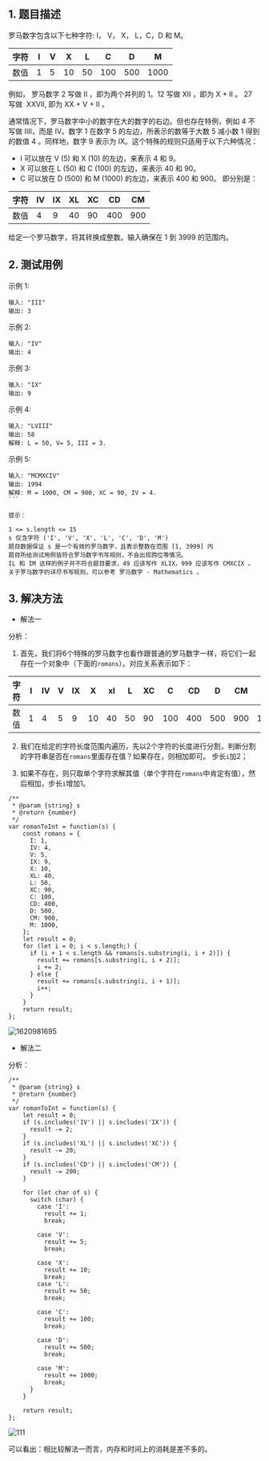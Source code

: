 ## 1. 题目描述

罗马数字包含以下七种字符: I， V， X， L，C，D 和 M。

|字符|I|V|X|L|C|D|M|
|----|----|----|----|----|----|----|----|
| 数值 | 1 | 5 | 10 | 50 | 100 | 500 | 1000 |

例如， 罗马数字 2 写做 II ，即为两个并列的 1。12 写做 XII ，即为 X + II 。 27 写做  XXVII, 即为 XX + V + II 。

通常情况下，罗马数字中小的数字在大的数字的右边。但也存在特例，例如 4 不写做 IIII，而是 IV。数字 1 在数字 5 的左边，所表示的数等于大数 5 减小数 1 得到的数值 4 。同样地，数字 9 表示为 IX。这个特殊的规则只适用于以下六种情况：
- I 可以放在 V (5) 和 X  (10) 的左边，来表示 4 和 9。
- X 可以放在 L (50) 和 C (100) 的左边，来表示 40 和 90。  
- C 可以放在 D (500) 和 M (1000) 的左边，来表示 400 和 900。
即分别是：

|字符|IV|IX|XL|XC|CD|CM|
|----|----|----|----|----|----|----|
| 数值 | 4 | 9 | 40 | 90 | 400 | 900 |


给定一个罗马数字，将其转换成整数。输入确保在 1 到 3999 的范围内。

## 2. 测试用例

示例 1:
```
输入: "III"
输出: 3
```
示例 2:
```
输入: "IV"
输出: 4
```
示例 3:
```
输入: "IX"
输出: 9
```
示例 4:
```
输入: "LVIII"
输出: 58
解释: L = 50, V= 5, III = 3.
```
示例 5:
```
输入: "MCMXCIV"
输出: 1994
解释: M = 1000, CM = 900, XC = 90, IV = 4.
``` 

提示：

1 <= s.length <= 15
s 仅含字符 ('I', 'V', 'X', 'L', 'C', 'D', 'M')
题目数据保证 s 是一个有效的罗马数字，且表示整数在范围 [1, 3999] 内
题目所给测试用例皆符合罗马数字书写规则，不会出现跨位等情况。
IL 和 IM 这样的例子并不符合题目要求，49 应该写作 XLIX，999 应该写作 CMXCIX 。
关于罗马数字的详尽书写规则，可以参考 罗马数字 - Mathematics 。
```
## 3. 解决方法

- 解法一

分析：
1. 首先，我们将6个特殊的罗马数字也看作跟普通的罗马数字一样，将它们一起存在一个对象中（下面的`romans`）。对应关系表示如下：

|字符|I|IV|V|IX|X|xl|L|XC|C|CD|D|CM|M|
|----|----|----|----|----|----|----|----|----|----|----|----|----|----|
| 数值 | 1 | 4 | 5 | 9 | 10 | 40 | 50 | 90 | 100 | 400 | 500 | 900 | 1000 |

2. 我们在给定的字符长度范围内遍历，先以2个字符的长度进行分割，判断分割的字符串是否在`romans`里面存在值？如果存在，则相加即可。
步长`i`加2；

3. 如果不存在，则只取单个字符求解其值（单个字符在`romans`中肯定有值），然后相加，步长`i`增加1。

```
/**
 * @param {string} s
 * @return {number}
 */
var romanToInt = function(s) {
    const romans = {
      I: 1,
      IV: 4,
      V: 5,
      IX: 9,
      X: 10,
      XL: 40,
      L: 50,
      XC: 90,
      C: 100,
      CD: 400,
      D: 500,
      CM: 900,
      M: 1000,
    };
    let result = 0;
    for (let i = 0; i < s.length;) {
      if (i + 1 < s.length && romans[s.substring(i, i + 2)]) {
        result += romans[s.substring(i, i + 2)];
        i += 2;
      } else {
        result += romans[s.substring(i, i + 1)];
        i++;
      }
    }
    return result;
};
```
![1620981695](https://user-images.githubusercontent.com/82437559/118245400-54e00a00-b4d3-11eb-9a3c-bc85fc18b1b1.png)

- 解法二

分析：


```
/**
 * @param {string} s
 * @return {number}
 */
var romanToInt = function(s) {
    let result = 0;
    if (s.includes('IV') || s.includes('IX')) {
      result -= 2;
    }
    if (s.includes('XL') || s.includes('XC')) {
      result -= 20;
    }
    if (s.includes('CD') || s.includes('CM')) {
      result -= 200;
    }

    for (let char of s) {
      switch (char) {
        case 'I':
          result += 1;
          break;

        case 'V':
          result += 5;
          break;

        case 'X':
          result += 10;
          break;
        case 'L':
          result += 50;
          break;

        case 'C':
          result += 100;
          break;

        case 'D':
          result += 500;
          break;

        case 'M':
          result += 1000;
          break;
      }
    }

    return result;
};
```
![111](https://user-images.githubusercontent.com/82437559/118251975-d25b4880-b4da-11eb-950a-23a6ed8fb8a8.png)

可以看出：相比较解法一而言，内存和时间上的消耗是差不多的。

